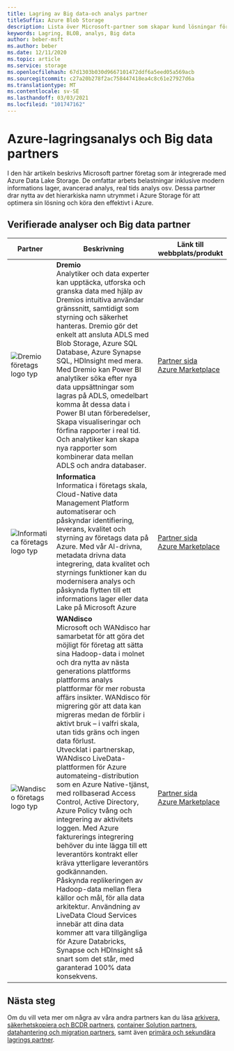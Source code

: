 ```yaml
---
title: Lagring av Big data-och analys partner
titleSuffix: Azure Blob Storage
description: Lista över Microsoft-partner som skapar kund lösningar för Big data och analys med Azure Storage
keywords: Lagring, BLOB, analys, Big data
author: beber-msft
ms.author: beber
ms.date: 12/11/2020
ms.topic: article
ms.service: storage
ms.openlocfilehash: 67d1303b030d9667101472ddf6a5eed05a569acb
ms.sourcegitcommit: c27a20b278f2ac758447418ea4c8c61e27927d6a
ms.translationtype: MT
ms.contentlocale: sv-SE
ms.lasthandoff: 03/03/2021
ms.locfileid: "101747162"
---
```

# <a name="azure-storage-analytics-and-big-data-partners"></a>Azure-lagringsanalys och Big data partners

I den här artikeln beskrivs Microsoft partner företag som är integrerade med Azure Data Lake Storage. De omfattar arbets belastningar inklusive modern informations lager, avancerad analys, real tids analys osv. Dessa partner drar nytta av det hierarkiska namn utrymmet i Azure Storage för att optimera sin lösning och köra den effektivt i Azure.

## <a name="verified-analytics-and-big-data-partners"></a>Verifierade analyser och Big data partner
| Partner | Beskrivning | Länk till webbplats/produkt |
| ------- | ----------- | -------------------- |
|![Dremio företags logo typ](./media/dremio-logo.png) |**Dremio**<br>Analytiker och data experter kan upptäcka, utforska och granska data med hjälp av Dremios intuitiva användar gränssnitt, samtidigt som styrning och säkerhet hanteras. Dremio gör det enkelt att ansluta ADLS med Blob Storage, Azure SQL Database, Azure Synapse SQL, HDInsight med mera. Med Dremio kan Power BI analytiker söka efter nya data uppsättningar som lagras på ADLS, omedelbart komma åt dessa data i Power BI utan förberedelser, Skapa visualiseringar och förfina rapporter i real tid. Och analytiker kan skapa nya rapporter som kombinerar data mellan ADLS och andra databaser.|[Partner sida](https://www.dremio.com/azure/)<br>[Azure Marketplace](https://azuremarketplace.microsoft.com/marketplace/apps/dremiocorporation.dremio_ce)<br>|
![Informatica företags logo typ](./media/informatica-logo.png) |**Informatica**<br>Informatica i företags skala, Cloud-Native data Management Platform automatiserar och påskyndar identifiering, leverans, kvalitet och styrning av företags data på Azure. Med vår AI-drivna, metadata drivna data integrering, data kvalitet och styrnings funktioner kan du modernisera analys och påskynda flytten till ett informations lager eller data Lake på Microsoft Azure|[Partner sida](https://www.informatica.com/azure)<br>[Azure Marketplace](https://azuremarketplace.microsoft.com/marketplace/apps/informatica.annualiics?tab=Overview)|
![Wandisco företags logo typ](./media/wandisco-logo.jpg) |**WANdisco**<br>Microsoft och WANdisco har samarbetat för att göra det möjligt för företag att sätta sina Hadoop-data i molnet och dra nytta av nästa generations plattforms plattforms analys plattformar för mer robusta affärs insikter. WANdisco för migrering gör att data kan migreras medan de förblir i aktivt bruk – i valfri skala, utan tids gräns och ingen data förlust.<br>Utvecklat i partnerskap, WANdisco LiveData-plattformen för Azure automateing-distribution som en Azure Native-tjänst, med rollbaserad Access Control, Active Directory, Azure Policy tvång och integrering av aktivitets loggen. Med Azure fakturerings integrering behöver du inte lägga till ett leverantörs kontrakt eller kräva ytterligare leverantörs godkännanden.<br>Påskynda replikeringen av Hadoop-data mellan flera källor och mål, för alla data arkitektur. Användning av LiveData Cloud Services innebär att dina data kommer att vara tillgängliga för Azure Databricks, Synapse och HDInsight så snart som det står, med garanterad 100% data konsekvens. |[Partner sida](https://www.wandisco.com/microsoft/)<br>[Azure Marketplace](https://azuremarketplace.microsoft.com/marketplace/apps/wandisco.ldm?tab=Overview)|

## <a name="next-steps"></a>Nästa steg
Om du vill veta mer om några av våra andra partners kan du läsa [arkivera, säkerhetskopiera och BCDR partners](..\backup-archive-disaster-recovery\partner-overview.md), [container Solution partners](..\container-solutions\partner-overview.md), [datahantering och migration partners](..\data-management\partner-overview.md), samt även [primära och sekundära lagrings partner](..\primary-secondary-storage\partner-overview.md).


